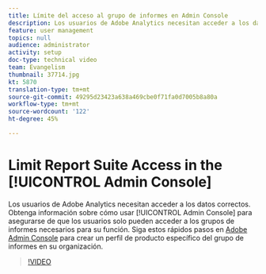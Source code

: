 ```yaml
---
title: Límite del acceso al grupo de informes en Admin Console
description: Los usuarios de Adobe Analytics necesitan acceder a los datos correctos. Obtenga información sobre cómo usar Admin Console para asegurarse de que los usuarios solo pueden acceder a los grupos de informes necesarios para su función. Siga estos rápidos pasos en Adobe Admin Console para crear un perfil de producto específico del grupo de informes en su organización.
feature: user management
topics: null
audience: administrator
activity: setup
doc-type: technical video
team: Evangelism
thumbnail: 37714.jpg
kt: 5870
translation-type: tm+mt
source-git-commit: 49295d23423a638a469cbe0f71fa0d7005b8a80a
workflow-type: tm+mt
source-wordcount: '122'
ht-degree: 45%

---
```



# Limit Report Suite Access in the [!UICONTROL Admin Console]

Los usuarios de Adobe Analytics necesitan acceder a los datos correctos. Obtenga información sobre cómo usar [!UICONTROL Admin Console] para asegurarse de que los usuarios solo pueden acceder a los grupos de informes necesarios para su función. Siga estos rápidos pasos en [Adobe Admin Console](https://adminconsole.adobe.com/) para crear un perfil de producto específico del grupo de informes en su organización.

>[!VIDEO](https://video.tv.adobe.com/v/37714/?quality=12&learn=on)

